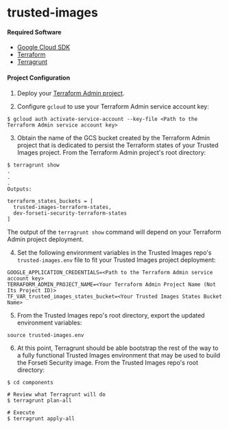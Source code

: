 # trusted-images

#### Required Software

- [Google Cloud SDK](https://cloud.google.com/sdk/docs/quickstarts)
- [Terraform](https://www.terraform.io/downloads.html)
- [Terragrunt](https://github.com/gruntwork-io/terragrunt/releases)

#### Project Configuration

  1. Deploy your [Terraform Admin project](https://github.com/yhuang/terraform-admin).

  2. Configure `gcloud` to use your Terraform Admin service account key:
  ```
  $ gcloud auth activate-service-account --key-file <Path to the Terraform Admin service account key>
  ```

  3. Obtain the name of the GCS bucket created by the Terraform Admin project that is dedicated to persist the Terraform states of your Trusted Images project.  From the Terraform Admin project's root directory:
  ```
  $ terragrunt show
  .
  .
  .
  Outputs:

  terraform_states_buckets = [
    trusted-images-terraform-states,
    dev-forseti-security-terraform-states
  ]
  ```
  The output of the `terragrunt show` command will depend on your Terraform Admin project deployment.

  4. Set the following environment variables in the Trusted Images repo's `trusted-images.env` file to fit your Trusted Images project deployment:
  ```
  GOOGLE_APPLICATION_CREDENTIALS=<Path to the Terraform Admin service account key>
  TERRAFORM_ADMIN_PROJECT_NAME=<Your Terraform Admin Project Name (Not Its Project ID)>
  TF_VAR_trusted_images_states_bucket=<Your Trusted Images States Bucket Name>
  ```

  5. From the Trusted Images repo's root directory, export the updated environment variables:
  ```
  source trusted-images.env
  ```

  6. At this point, Terragrunt should be able bootstrap the rest of the way to a fully functional Trusted Images environment that may be used to build the Forseti Security image.  From the Trusted Images repo's root directory:
  ```
  $ cd components

  # Review what Terragrunt will do
  $ terragrunt plan-all

  # Execute
  $ terragrunt apply-all
  ```
